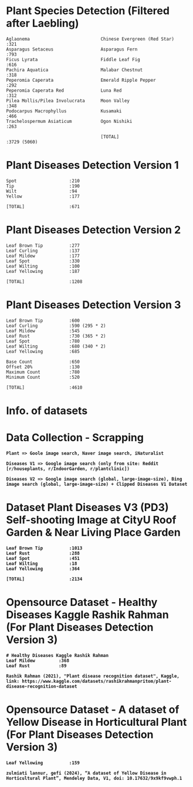 # Plant Species Detection (Filtered after Laebling)
    Aglaonema                           Chinese Evergreen (Red Star)    :321    			    
    Asparagus Setaceus                  Asparagus Fern                  :793
    Ficus Lyrata                        Fiddle Leaf Fig                 :616
    Pachira Aquatica                    Malabar Chestnut                :318
    Peperomia Caperata                  Emerald Ripple Pepper           :292
    Peperomia Caperata Red              Luna Red                        :312
    Pilea Mollis/Pilea Involucrata      Moon Valley                     :348
    Podocarpus Macrophyllus             Kusamaki                        :466
    Trachelospermum Asiaticum           Ogon Nishiki                    :263

                                        [TOTAL]				            :3729 (5060)

# Plant Diseases Detection Version 1
    Spot				    :210
    Tip				        :190
    Wilt				    :94
    Yellow				    :177

    [TOTAL]				    :671

# Plant Diseases Detection Version 2
    Leaf Brown Tip			:277
    Leaf Curling			:137
    Leaf Mildew			    :177
    Leaf Spot			    :330
    Leaf Wilting			:100
    Leaf Yellowing			:187

    [TOTAL]				    :1208

# Plant Diseases Detection Version 3
    Leaf Brown Tip			:600
    Leaf Curling			:590 (295 * 2)
    Leaf Mildew			    :545
    Leaf Rust			    :730 (365 * 2)
    Leaf Spot			    :780
    Leaf Wilting			:680 (340 * 2)
    Leaf Yellowing			:685

    Base Count			    :650
    Offset 20%			    :130
    Maximum Count			:780
    Minimum Count			:520

    [TOTAL]				    :4610

# <B>Info. of datasets<B>
# Data Collection - Scrapping
    Plant => Goole image search, Naver image search, iNaturalist

    Diseases V1 => Google image search (only from site: Reddit [r/houseplants, r/IndoorGarden, r/plantclinic])

    Diseases V2 => Google image search (global, large-image-size), Bing image search (global, large-image-size) + Clipped Diseases V1 Dataset

# Dataset Plant Diseases V3 (PD3) Self-shooting Image at CityU Roof Garden & Near Living Place Garden
    Leaf Brown Tip			:1013
    Leaf Rust			    :288
    Leaf Spot			    :451
    Leaf Wilting			:18
    Leaf Yellowing			:364

    [TOTAL]				    :2134


# Opensource Dataset - Healthy Diseases Kaggle Rashik Rahman (For Plant Diseases Detection Version 3)
    # Healthy Diseases Kaggle Rashik Rahman
    Leaf Mildew			:368
    Leaf Rust			:89
    
    Rashik Rahman (2021), "Plant disease recognition dataset", Kaggle, link: https://www.kaggle.com/datasets/rashikrahmanpritom/plant-disease-recognition-dataset

# Opensource Dataset - A dataset of Yellow Disease in Horticultural Plant (For Plant Diseases Detection Version 3)
    Leaf Yellowing			:159
    
    zulmiati lannur, gefi (2024), “A dataset of Yellow Disease in Horticultural Plant”, Mendeley Data, V1, doi: 10.17632/9x9kf9vwph.1